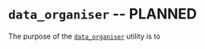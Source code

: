 # `data_organiser` -- PLANNED 

The purpose of the [`data_organiser`](#soxspipe.commonutils.data_organiser) utility is to 
